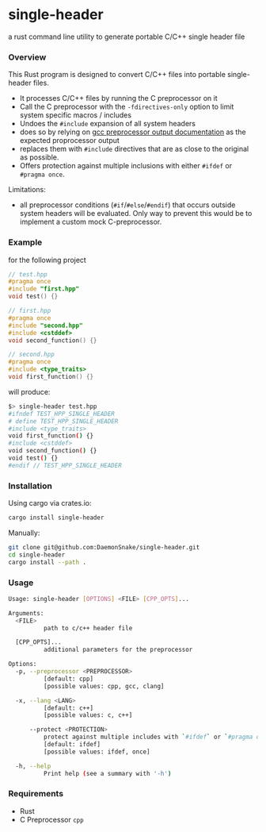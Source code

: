 # single-header
a rust command line utility to generate portable C/C++ single header file


### Overview

This Rust program is designed to convert C/C++ files into portable single-header files.

- It processes C/C++ files by running the C preprocessor on it
- Call the C preprocessor with the `-fdirectives-only` option to limit system specific macros / includes
- Undoes the `#include` expansion of all system headers
- does so by relying on [gcc preprocessor output documentation](https://gcc.gnu.org/onlinedocs/cpp/Preprocessor-Output.html) as the expected proprocessor output
- replaces them with `#include` directives that are as close to the original as possible.
- Offers protection against multiple inclusions with either `#ifdef` or `#pragma once`.

Limitations:
- all preprocessor conditions (`#if`/`#else`/`#endif`) that occurs outside system headers will be evaluated.
  Only way to prevent this would be to implement a custom mock C-preprocessor.

### Example

for the following project
```c++
// test.hpp
#pragma once
#include "first.hpp"
void test() {}

// first.hpp
#pragma once
#include "second.hpp"
#include <cstddef>
void second_function() {}

// second.hpp
#pragma once
#include <type_traits>
void first_function() {}
```
will produce:
```bash
$> single-header test.hpp
#ifndef TEST_HPP_SINGLE_HEADER
# define TEST_HPP_SINGLE_HEADER
#include <type_traits>
void first_function() {}
#include <cstddef>
void second_function() {}
void test() {}
#endif // TEST_HPP_SINGLE_HEADER
```

### Installation

Using cargo via crates.io:
```bash
cargo install single-header
```

Manually:

```bash
git clone git@github.com:DaemonSnake/single-header.git
cd single-header
cargo install --path .
```

### Usage

```bash
Usage: single-header [OPTIONS] <FILE> [CPP_OPTS]...

Arguments:
  <FILE>
          path to c/c++ header file

  [CPP_OPTS]...
          additional parameters for the preprocessor

Options:
  -p, --preprocessor <PREPROCESSOR>
          [default: cpp]
          [possible values: cpp, gcc, clang]

  -x, --lang <LANG>
          [default: c++]
          [possible values: c, c++]

      --protect <PROTECTION>
          protect against multiple includes with `#ifdef` or `#pragma once`
          [default: ifdef]
          [possible values: ifdef, once]

  -h, --help
          Print help (see a summary with '-h')
```

### Requirements
- Rust
- C Preprocessor `cpp`

